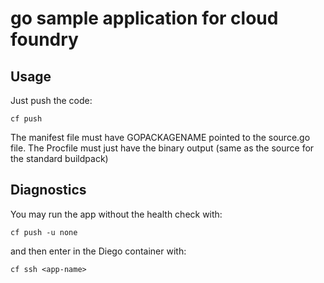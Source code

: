 # go sample application for cloud foundry

## Usage

Just push the code:

	cf push

The manifest file must have GOPACKAGENAME pointed to the source.go file.  The Procfile must just have the binary output (same as the source for the standard buildpack)

## Diagnostics

You may run the app without the health check with:

	cf push -u none

and then enter in the Diego container with:

	cf ssh <app-name>
